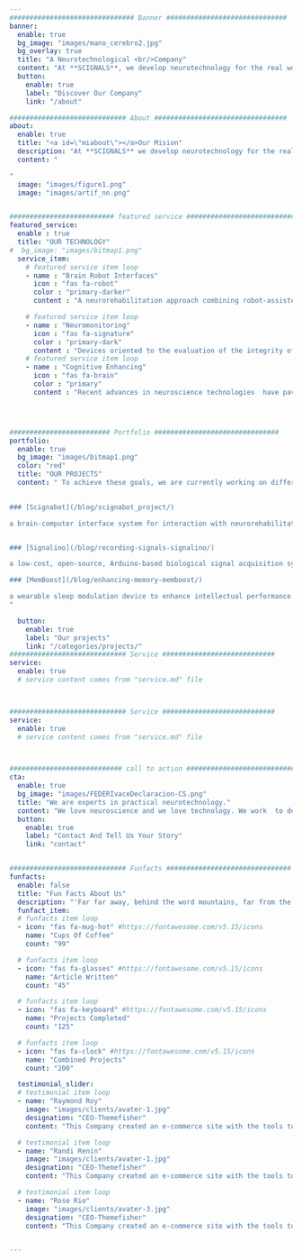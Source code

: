 ```yaml
---
############################### Banner ##############################
banner:
  enable: true
  bg_image: "images/mano_cerebro2.jpg"
  bg_overlay: true
  title: "A Neurotechnological <br/>Company"
  content: "At **SCIGNALS**, we develop neurotechnology for the real world. We create hardware and software solutions using artificial intelligence, neuromonitoring and advanced biomedical signal processing tools to help health and neuroscience professionals."
  button:
    enable: true
    label: "Discover Our Company"
    link: "/about"

############################# About #################################
about:
  enable: true
  title: "<a id=\"miabout\"></a>Our Mision"
  description: "At **SCIGNALS** we develop neurotechnology for the real world. We create hardware and software solutions using artificial intelligence, monitoring and advanced biomedical signal processing tools to help professionals solve their practical problems in the field of health and neuroscience."
  content: "

"
  image: "images/figure1.png"
  image: "images/artif_nn.png"


########################## featured service ############################
featured_service:
  enable : true
  title: "OUR TECHNOLOGY"
#  bg_image: "images/bitmap1.png"
  service_item:
    # featured service item loop
    - name : "Brain Robot Interfaces"
      icon : "fas fa-robot"
      color : "primary-darker"
      content : "A neurorehabilitation approach combining robot-assisted active physical therapy and traditional  Brain-Computer Interface systems (BCIs), providing  significant advances over conventional rehabilitation methods for patients with severe motor impairment due to cerebrovascular brain damage (e.g., stroke)."

    # featured service item loop
    - name : "Neuromonitoring"
      icon : "fas fa-signature"
      color : "primary-dark"
      content : "Devices oriented to the evaluation of the integrity of the sensory, motor and cognitive pathways in a non-invasive, continuous, easy and fast way to interpret, and with a reasonable economic cost."
    # featured service item loop
    - name : "Cognitive Enhancing"
      icon : "fas fa-brain"
      color : "primary"
      content : "Recent advances in neuroscience technologies  have paved the way to innovative applications that cognitively augment and enhance humans in a variety of contexts, including  the areas of communication, cognitive enhancement, memory, attention monitoring/enhancement, situation awareness and complex problem solving."




######################### Portfolio ###############################
portfolio:
  enable: true
  bg_image: "images/bitmap1.png"
  color: "red"
  title: "OUR PROJECTS"
  content: " To achieve these goals, we are currently working on different projects:

	
### [Scignabot](/blog/scignabot_project/)

a brain-computer interface system for interaction with neurorehabilitation robots, developed at the Laboratory of New Technologies for Neurorehabilitation (Madrid, Spain), joining forces with the [San José Institute Foundation, ](http://fundacioninstitutosanjose.com/) belonging to the Order of San Juan de Dios, and the company [iDRhA](\"http://www.idrha.es\"), a spin-off of the [NeuroBioengineering group](\"bio.umh.es \") of the Miguel Hernández University of Elche (Alicante, Spain).


### [Signalino](/blog/recording-signals-signalino/)

a low-cost, open-source, Arduino-based biological signal acquisition system ([view our store](http://www.signalino.org))

### [MemBoost](/blog/enhancing-memory-memboost/)

a wearable sleep modulation device to enhance intellectual performance. [Partially financed by IVACE and the EU, through FEDER funds](/blog/captacion-processamiento-advanced/)
"

  button:
    enable: true
    label: "Our projects"
    link: "/categories/projects/"
############################# Service ############################
service:
  enable: true
  # service content comes from "service.md" file



############################# Service ############################
service:
  enable: true
  # service content comes from "service.md" file



############################ call to action ###########################
cta:
  enable: true
  bg_image: "images/FEDERIvaceDeclaracion-CS.png"
  title: "We are experts in practical neurotechnology."
  content: "We love neuroscience and we love technology. We work  to deliver  the best possible solutions for improving healthy and injured brains. Read more about our view of neurotechnology field, judge for yourself the work and results we’ve achieved, and meet our highly experienced Team who just love to work hard."
  button:
    enable: true
    label: "Contact And Tell Us Your Story"
    link: "contact"


############################# Funfacts ###############################
funfacts:
  enable: false
  title: "Fun Facts About Us"
  description: "'Far far away, behind the word mountains, far from the countries Vokalia and Consonantia, <br> there live the blind texts. Separated they live in Bookmarksgrove right at the coast of the Semantics'"
  funfact_item:
  # funfacts item loop
  - icon: "fas fa-mug-hot" #https://fontawesome.com/v5.15/icons
    name: "Cups Of Coffee"
    count: "99"

  # funfacts item loop
  - icon: "fas fa-glasses" #https://fontawesome.com/v5.15/icons
    name: "Article Written"
    count: "45"

  # funfacts item loop
  - icon: "fas fa-keyboard" #https://fontawesome.com/v5.15/icons
    name: "Projects Completed"
    count: "125"

  # funfacts item loop
  - icon: "fas fa-clock" #https://fontawesome.com/v5.15/icons
    name: "Combined Projects"
    count: "200"

  testimonial_slider:
  # testimonial item loop
  - name: "Raymond Roy"
    image: "images/clients/avater-1.jpg"
    designation: "CEO-Themefisher"
    content: "This Company created an e-commerce site with the tools to make our business a success, with innovative ideas we feel that our site has unique elements that make us stand out from the crowd."

  # testimonial item loop
  - name: "Randi Renin"
    image: "images/clients/avater-1.jpg"
    designation: "CEO-Themefisher"
    content: "This Company created an e-commerce site with the tools to make our business a success, with innovative ideas we feel that our site has unique elements that make us stand out from the crowd."

  # testimonial item loop
  - name: "Rose Rio"
    image: "images/clients/avater-3.jpg"
    designation: "CEO-Themefisher"
    content: "This Company created an e-commerce site with the tools to make our business a success, with innovative ideas we feel that our site has unique elements that make us stand out from the crowd."


---
```

